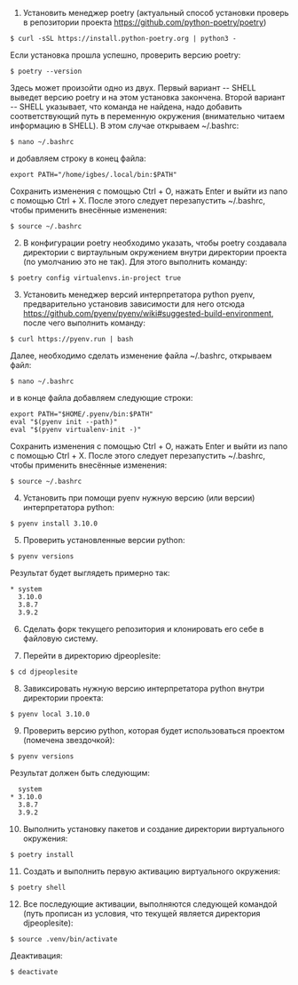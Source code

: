 1. Установить менеджер poetry (актуальный способ установки проверь в репозитории проекта https://github.com/python-poetry/poetry)
```
$ curl -sSL https://install.python-poetry.org | python3 -
``` 
Если установка прошла успешно, проверить версию poetry:
```
$ poetry --version
```
Здесь может произойти одно из двух. 
Первый вариант -- SHELL выведет версию poetry и на этом установка закончена. 
Второй вариант -- SHELL указывает, что команда не найдена, надо добавить соответствующий путь в переменную окружения (внимательно читаем информацию в SHELL). В этом случае открываем ~/.bashrc:
```
$ nano ~/.bashrc
```
и добавляем строку в конец файла:
```
export PATH="/home/igbes/.local/bin:$PATH"
```
Сохранить изменения с помощью Ctrl + O, нажать Enter и выйти из nano с помощью Ctrl + X. После этого следует перезапустить ~/.bashrc, чтобы применить внесённые изменения:
```
$ source ~/.bashrc
```

2. В конфигурации poetry необходимо указать, чтобы poetry создавала директории с виртаульным окружением внутри директории проекта (по умолчанию это не так). Для этого выполнить команду:
```
$ poetry config virtualenvs.in-project true
```

3. Установить менеджер версий интерпретатора python pyenv, предварительно установив зависимости для него отсюда https://github.com/pyenv/pyenv/wiki#suggested-build-environment, после чего выполнить команду:
```
$ curl https://pyenv.run | bash
```
Далее, необходимо сделать изменение файла ~/.bashrc, открываем файл:
```
$ nano ~/.bashrc
```
и в конце файла добавляем следующие строки:
```
export PATH="$HOME/.pyenv/bin:$PATH"
eval "$(pyenv init --path)"
eval "$(pyenv virtualenv-init -)"
```
Сохранить изменения с помощью Ctrl + O, нажать Enter и выйти из nano с помощью Ctrl + X.
После этого следует перезапустить ~/.bashrc, чтобы применить внесённые изменения:
```
$ source ~/.bashrc
```

4. Установить при помощи pyenv нужную версию (или версии) интерпретатора python:
```
$ pyenv install 3.10.0
```

5. Проверить установленные версии python:
```
$ pyenv versions
```
Результат будет выглядеть примерно так:
```
* system 
  3.10.0 
  3.8.7 
  3.9.2
```

6. Сделать форк текущего репозитория и клонировать его себе в файловую систему.

7. Перейти в директорию djpeoplesite:
```
$ cd djpeoplesite
```

8. Завиксировать нужную версию интерпретатора python внутри директории проекта:
```
$ pyenv local 3.10.0
```

9. Проверить версию python, которая будет использоваться проектом (помечена звездочкой):
```
$ pyenv versions
```
Результат должен быть следующим:
```
  system 
* 3.10.0 
  3.8.7 
  3.9.2
```

10. Выполнить установку пакетов и создание директории виртуального окружения:
```
$ poetry install
```

11. Создать и выполнить первую активацию виртуального окружения:
```
$ poetry shell
```

12. Все последующие активации, выполняются следующей командой (путь прописан из условия, что текущей является директория djpeoplesite):
```
$ source .venv/bin/activate
```
Деактивация:
```
$ deactivate
```
